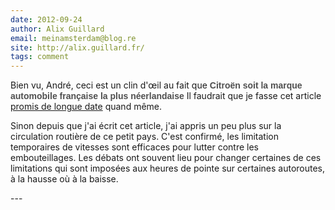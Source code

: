 ```yaml
---
date: 2012-09-24
author: Alix Guillard
email: meinamsterdam@blog.re
site: http://alix.guillard.fr/
tags: comment
---
```


<p>Bien vu, André, ceci est un clin d'œil au fait que&nbsp;<strong style="font-family: OpenSansRegular, Verdana, Helvetica, Arial, sans-serif; color: rgb(79, 79, 79); font-size: 14px; text-align: justify; ">Citroën soit la marque automobile française la plus néerlandaise</strong> Il faudrait que je fasse cet article <a href="/bon-anniversaire-la-2cv" title="article sur la deuche">promis de longue date</a> quand même.</p>
<p>Sinon depuis que j'ai écrit cet article, j'ai appris un peu plus sur la circulation routière de ce petit pays. C'est confirmé, les limitation temporaires de vitesses sont efficaces pour lutter contre les embouteillages. Les débats ont souvent lieu pour changer certaines de ces limitations qui sont imposées aux heures de pointe sur certaines autoroutes, à la hausse où à la baisse.</p>
---